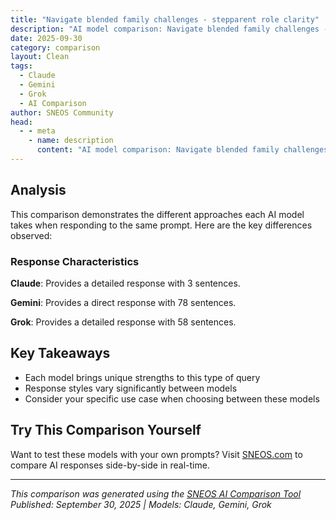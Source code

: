```yaml
---
title: "Navigate blended family challenges - stepparent role clarity"
description: "AI model comparison: Navigate blended family challenges - stepparent role clarity..."
date: 2025-09-30
category: comparison
layout: Clean
tags:
  - Claude
  - Gemini
  - Grok
  - AI Comparison
author: SNEOS Community
head:
  - - meta
    - name: description
      content: "AI model comparison: Navigate blended family challenges - stepparent role clarity..."
---
```


<ChatComparison
  title="Navigate blended family challenges - stepparent role clarity"
  prompt="Navigate blended family challenges - stepparent role clarity"
  :responses='{
    "Claude": "# Navigating Stepparent Role Clarity in Blended Families\n\n## **Start with Self-Reflection**\n- Define your personal boundaries and comfort level\n- Identify your motivations and expectations\n- Acknowledge that your role will evolve over time\n- Accept that you\u0027re not trying to replace anyone\n\n## **Key Principles for Role Development**\n\n### **Go Slow and Steady**\n- Build relationships before asserting authority\n- Focus on friendship first, discipline later\n- Let trust develop naturally over months/years\n- Follow the children\u0027s lead on closeness\n\n### **Communicate Openly with Your Partner**\n- Discuss expectations about discipline, finances, and daily routines\n- Agree on household rules and who enforces what\n- Plan how to handle conflicts or pushback\n- Regular check-ins about what\u0027s working/not working\n\n## **Practical Role Guidelines**\n\n### **Early Stage (First 1-2 Years)**\n- **Be the friendly adult** rather than disciplinarian\n- Support your partner\u0027s parenting decisions\n- Focus on building positive one-on-one connections\n- Handle logistics and practical support\n\n### **As Relationships Develop**\n- Gradually take on more day-to-day guidance\n- Develop your own relationship with house rules\n- Find your unique contribution to each child\u0027s life\n- Collaborate more equally with your partner\n\n## **Common Challenges \u0026 Solutions**\n\n**\u0022You\u0027re not my real parent\u0022**\n- Acknowledge their feelings: \u0022You\u0027re right, and I\u0027m not trying to be\u0022\n- Clarify your role: \u0022I\u0027m here as another caring adult in your life\u0022\n\n**Loyalty conflicts**\n- Reassure children they don\u0027t have to choose sides\n- Speak respectfully about biological parents\n- Create space for their relationships with both parents\n\n**Discipline confusion**\n- Start with natural consequences rather than punishments\n- Have your partner handle major discipline initially\n- Focus on your own relationship boundaries\n\n## **Communication Strategies**\n\n### **With Stepchildren**\n- Ask what role they\u0027re comfortable with you having\n- Be clear about your care for them without pressure\n- Respect their timeline for acceptance\n- Create special traditions or activities together\n\n### **With Co-Parents**\n- Stay cordial and respectful in interactions\n- Don\u0027t try to parent at exchanges or events\n- Support your partner\u0027s relationship with their ex\n- Focus on the children\u0027s well-being above all\n\n## **Finding Your Unique Role**\n\nConsider becoming:\n- The mentor for specific interests or hobbies\n- The calm mediator during family stress\n- The practical supporter (driving, homework help)\n- The bridge between different family cultures\n- The additional emotional support person\n\n## **Red Flags to Address**\n\n- Children being forced to accept you quickly\n- Partner expecting you to be primary disciplinarian immediately\n- Biological parent undermining your reasonable boundaries\n- Feeling completely powerless in your own home\n\n## **Long-Term Success Tips**\n\n- Celebrate small wins and connection moments\n- Be patient with the 5-7 year blending timeline\n- Maintain your own interests and friendships\n- Consider family counseling for major challenges\n- Remember that every family\u0027s path is different\n\nThe stepparent role is uniquely challenging because it\u0027s undefined and highly individual. Success comes from patience, clear communication, and gradually earning your place in the family system rather than demanding it.\n\nWhat specific aspects of role clarity are you finding most challenging right now?",
    "Gemini": "Navigating the complexities of a blended family often hinges on establishing clear roles for stepparents. This isn\u0027t always easy, and it requires communication, patience, and understanding from everyone involved. Here\u0027s a breakdown of key areas to consider:\n\n**1. Communication is Paramount:**\n\n*   **Between the biological parents:** This is the foundational piece.  They need to agree on the stepparent\u0027s role, responsibilities, and disciplinary approach *before* the stepparent starts actively participating in these areas.  A united front is crucial.  Discuss:\n    *   **Discipline:** Who handles discipline for what behaviors? Is it consistent with both households?\n    *   **Decision-making:**  For major decisions (school, healthcare), the biological parents are usually the primary decision-makers. How is the stepparent\u0027s input considered?\n    *   **Daily routines:**  Who is responsible for what (homework help, meals, bedtime)?\n    *   **Financial contributions:**  How are expenses for the children divided?\n*   **Between the stepparent and the biological parent (their partner):**  This is where the stepparent expresses their comfort level, boundaries, and concerns. The biological parent needs to listen actively and validate these feelings.\n*   **With the children:**  Age-appropriately explaining the stepparent\u0027s role is essential. Don\u0027t force a \u0022parent\u0022 relationship. Start with friendship, support, and understanding.\n*   **Family Meetings:**  Regular check-ins (weekly or bi-weekly) allow everyone to voice concerns, share successes, and adjust expectations.\n\n**2. Defining the Stepparent\u0027s Role:**\n\n*   **Start Slowly \u0026 Respect Boundaries:**  Don\u0027t rush into a parental role.  Earn the child\u0027s trust and respect first.  Allow the relationship to develop organically.  Be a friend, mentor, and confidante initially.\n*   **Supportive Figure, Not Replacement:**  The stepparent should aim to be a supportive and nurturing figure in the child\u0027s life, *not* a replacement for the biological parent. Avoid trying to erase or diminish the other parent\u0027s role.\n*   **Co-Parenting vs. Parallel Parenting:**\n    *   **Co-Parenting (Ideal):** Biological parents communicate and cooperate effectively, even if they don\u0027t agree on everything. The stepparent can be more involved in daily parenting tasks (with the biological parent\u0027s support). Requires high levels of cooperation and goodwill.\n    *   **Parallel Parenting (More Common):** Biological parents have limited or strained communication.  The stepparent\u0027s role might be more limited to supporting their partner in *their* parenting style when the children are with them.  More structure is needed in this approach.\n*   **Areas of Involvement:**\n    *   **Caregiving:** Providing for the child\u0027s basic needs (food, shelter, clothing, transportation).  Generally expected.\n    *   **Emotional Support:** Being a listening ear, offering encouragement, and helping the child navigate their feelings.  Highly valuable.\n    *   **Homework Help:** Assisting with schoolwork and fostering a love of learning.  Can be a good bonding opportunity.\n    *   **Discipline (MOST SENSITIVE):**\n        *   **Younger children:** The stepparent might be involved in enforcing household rules (e.g., \u0022no running inside\u0022).\n        *   **Older children \u0026 Teens:** Discipline is usually best handled by the biological parent.  The stepparent can offer input, but the biological parent should be the primary enforcer.\n        *   **Never undermine the biological parent\u0027s authority.**\n    *   **Activities \u0026 Interests:**  Sharing hobbies and interests with the child.  A great way to build a connection.\n\n**3. Addressing Common Challenges \u0026 Conflicts:**\n\n*   **Jealousy:**  Children may feel jealous of the stepparent\u0027s relationship with their biological parent. Reassure them that your love for them hasn\u0027t diminished.\n*   **Loyalty Conflicts:**  Children may feel like they\u0027re betraying their other parent by liking the stepparent.  Acknowledge their feelings and reinforce that it\u0027s okay to have relationships with both parents.\n*   **Discipline Differences:**  Inconsistent rules and expectations between households can be confusing for children.  Strive for consistency where possible, but acknowledge that each home has its own rules.\n*   **Step-Sibling Rivalry:**  Similar to sibling rivalry, but often intensified by the new family dynamics.  Fairness and equal attention are key.\n*   **Ex-Spouse Interference:**  If the other biological parent is uncooperative or critical, it can create tension.  Set clear boundaries and avoid getting drawn into conflicts.  Focus on what you *can* control: your own behavior and responses.\n\n**4. Tips for Stepparents:**\n\n*   **Be Patient:**  Building relationships takes time.  Don\u0027t get discouraged if it doesn\u0027t happen overnight.\n*   **Be Respectful:**  Respect the child\u0027s feelings, even if you don\u0027t understand them.\n*   **Be Consistent:**  Follow through on your promises and commitments.\n*   **Be Supportive of Your Partner:**  Your partner needs your support as they navigate the complexities of blending families.\n*   **Take Care of Yourself:**  Blending families can be stressful.  Make time for your own needs and interests.\n*   **Don\u0027t Take It Personally:**  Sometimes, children\u0027s reactions are about the situation, not about you.\n*   **Seek Support:**  Talk to other stepparents, therapists, or counselors.\n\n**5. When to Seek Professional Help:**\n\n*   **Persistent Conflict:**  If communication breaks down or conflicts escalate, a family therapist can provide guidance and support.\n*   **Behavioral Issues:**  If children are exhibiting behavioral problems (e.g., aggression, withdrawal, school difficulties), a therapist can help identify and address the underlying issues.\n*   **Mental Health Concerns:**  If anyone in the family is struggling with anxiety, depression, or other mental health concerns, professional help is essential.\n\n**Key Takeaway:**\n\nStepparenting is a journey, not a destination. There will be ups and downs. Open communication, realistic expectations, and a commitment to building positive relationships are essential for success. Remember that every family is different, so adapt these principles to your unique situation.\n",
    "Grok": "Navigating the challenges of a blended family can be complex, especially when it comes to defining and clarifying the stepparent role. A successful blended family dynamic requires open communication, patience, and mutual respect. Here are some actionable steps to help clarify the stepparent role and address common challenges:\n\n---\n\n### 1. **Open Communication with Your Partner (Biological Parent)**\n   - **Discuss Expectations Early:** Before stepping into the role, have honest conversations with your partner about what their expectations are for your involvement as a stepparent. Are you expected to take on a parental role with discipline and decision-making, or more of a supportive, friend-like role?\n   - **Align on Parenting Styles:** Talk about how you both approach discipline, rules, and values to minimize conflict. Consistency is key for children, so try to present a united front.\n   - **Set Boundaries Together:** Agree on boundaries regarding your role in the children\u2019s lives, especially in areas like discipline, finances, and involvement in school or extracurricular activities.\n   - **Regular Check-Ins:** Schedule time to discuss how the family dynamic is evolving and address any concerns or adjustments needed in your role.\n\n---\n\n### 2. **Build a Relationship with the Stepchildren**\n   - **Take It Slow:** Don\u2019t rush to act as a replacement parent. Focus on building trust and rapport with the children by spending quality time together and showing genuine interest in their lives.\n   - **Be a Supportive Figure:** Initially, aim to be a supportive adult rather than a disciplinarian. Let the biological parent handle most of the heavy parenting responsibilities while you focus on bonding.\n   - **Respect Their Feelings:** Understand that stepchildren may feel loyalty conflicts, grief over the loss of the original family structure, or resentment. Validate their emotions and avoid taking rejection personally.\n   - **Find Common Ground:** Engage in activities or hobbies the children enjoy to create positive shared experiences.\n\n---\n\n### 3. **Clarify Your Role with the Children**\n   - **Define Your Role Together:** Depending on the children\u2019s age, have a family discussion (or one-on-one talks) about what your role will look like. Be clear that you\u2019re not trying to replace their other parent but are there to support and care for them.\n   - **Avoid Overstepping:** Be mindful of overstepping into areas where the biological parent (or the other co-parent) has primary responsibility or influence. For example, major decisions about the child\u2019s upbringing should typically involve the biological parents.\n   - **Use a Team Approach:** Frame your role as part of a family \u201Cteam\u201D where everyone works together, rather than positioning yourself as an authority figure right away.\n\n---\n\n### 4. **Respect the Other Biological Parent**\n   - **Acknowledge Their Role:** If the other biological parent is involved, recognize their importance in the child\u2019s life and avoid speaking negatively about them, even if there\u2019s tension.\n   - **Support Co-Parenting:** Encourage a healthy relationship between the child and their other parent. Avoid getting involved in conflicts unless absolutely necessary, and let your partner handle disputes.\n   - **Stay Neutral:** If there are disagreements between your partner and their ex, remain a supportive listener rather than taking sides or intervening.\n\n---\n\n### 5. **Establish Boundaries and House Rules**\n   - **Collaborate on Rules:** Work with your partner to create consistent house rules that apply to all children in the household (biological and stepchildren) to avoid perceptions of favoritism.\n   - **Define Your Involvement in Discipline:** Clarify with your partner how much authority you have in enforcing rules or addressing misbehavior. In the beginning, it\u2019s often best for the biological parent to take the lead on discipline while you play a supporting role.\n   - **Be Fair and Consistent:** Treat all children in the household equitably, and avoid showing preferential treatment to your biological children (if applicable).\n\n---\n\n### 6. **Seek Support and Education**\n   - **Join Support Groups:** Connect with other stepparents through online forums, local support groups, or blended family workshops to share experiences and learn strategies.\n   - **Read Resources:** Books like *Stepparenting: Becoming a Stepparent* by Dr. Patricia Papernow or *The Smart Stepfamily* by Ron L. Deal can provide valuable insight into the unique challenges of blended families.\n   - **Consider Counseling:** If challenges persist, family therapy or counseling can help facilitate communication, resolve conflicts, and clarify roles within the family.\n\n---\n\n### 7. **Be Patient and Realistic**\n   - **Manage Expectations:** Understand that building a strong relationship with stepchildren takes time\u2014sometimes years. Don\u2019t expect instant love or acceptance.\n   - **Accept Your Limitations:** You may never have the same bond with your stepchildren as their biological parent, and that\u2019s okay. Focus on being a positive, stable presence in their lives.\n   - **Celebrate Small Wins:** Recognize and appreciate small steps of progress, like a stepchild opening up to you or seeking your help with something.\n\n---\n\n### Common Challenges and Solutions\n   - **Challenge: Stepchildren Reject Your Authority**\n     - **Solution:** Avoid forcing a parental role. Focus on building respect through kindness and consistency. Let the biological parent handle major discipline while you reinforce agreed-upon rules.\n   - **Challenge: Feeling Like an Outsider**\n     - **Solution:** Communicate your feelings with your partner and seek ways to integrate into family activities. Carve out one-on-one time with stepchildren to foster connection.\n   - **Challenge: Conflicts Over Parenting Decisions**\n     - **Solution:** Revisit expectations with your partner and ensure you\u2019re on the same page. If disagreements arise, address them privately, not in front of the children.\n   - **Challenge: Favoritism Accusations**\n     - **Solution:** Strive for fairness in how you treat all children. Involve your partner in decisions that might be perceived as favoritism, and be transparent about your intentions.\n\n---\n\n### Final Thoughts\nClarifying your role as a stepparent is an ongoing process that evolves as family dynamics change. The key is to remain flexible, communicate openly with all family members, and prioritize the well-being of the children. By focusing on trust, respect, and patience, you can create a positive and supportive environment in your blended family. If challenges feel overwhelming, don\u2019t hesitate to seek professional guidance to help navigate this journey."
  }'
  published-date="16:49"
/>

## Analysis

This comparison demonstrates the different approaches each AI model takes when responding to the same prompt. Here are the key differences observed:

### Response Characteristics

**Claude**: Provides a detailed response with 3 sentences. 

**Gemini**: Provides a direct response with 78 sentences. 

**Grok**: Provides a detailed response with 58 sentences. 

## Key Takeaways

- Each model brings unique strengths to this type of query
- Response styles vary significantly between models
- Consider your specific use case when choosing between these models

## Try This Comparison Yourself

Want to test these models with your own prompts? Visit [SNEOS.com](https://sneos.com) to compare AI responses side-by-side in real-time.

---

*This comparison was generated using the [SNEOS AI Comparison Tool](https://sneos.com)*
*Published: September 30, 2025 | Models: Claude, Gemini, Grok*
